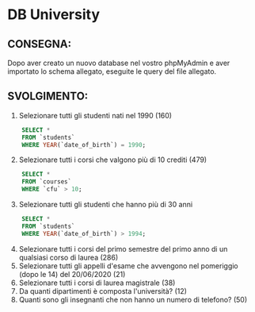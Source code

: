 # DB University

## CONSEGNA:

Dopo aver creato un nuovo database nel vostro phpMyAdmin e aver importato lo schema allegato, eseguite le query del file allegato.

## SVOLGIMENTO:

1. Selezionare tutti gli studenti nati nel 1990 (160)

```sql
    SELECT *
    FROM `students`
    WHERE YEAR(`date_of_birth`) = 1990;
```

2. Selezionare tutti i corsi che valgono più di 10 crediti (479)

```sql
    SELECT *
    FROM `courses`
    WHERE `cfu` > 10;
```

3. Selezionare tutti gli studenti che hanno più di 30 anni

```sql
    SELECT *
    FROM `students`
    WHERE YEAR(`date_of_birth`) > 1994;
```

4. Selezionare tutti i corsi del primo semestre del primo anno di un qualsiasi corso di
   laurea (286)
5. Selezionare tutti gli appelli d'esame che avvengono nel pomeriggio (dopo le 14) del
   20/06/2020 (21)
6. Selezionare tutti i corsi di laurea magistrale (38)
7. Da quanti dipartimenti è composta l'università? (12)
8. Quanti sono gli insegnanti che non hanno un numero di telefono? (50)
